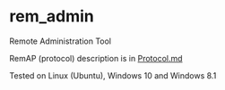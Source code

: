 # rem_admin
Remote Administration Tool

RemAP (protocol) description is in [Protocol.md](Protocol.md)

Tested on Linux (Ubuntu), Windows 10 and Windows 8.1
